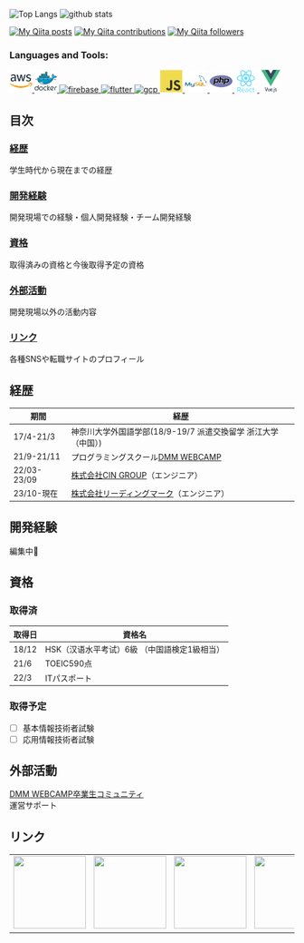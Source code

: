 <p align="left"> 
  <img alt="Top Langs" height="150px" src="https://github-readme-stats.vercel.app/api/top-langs/?username=masaa0802&layout=compact&show_icons=true&theme=onedark&show_icons=true" />
  <img alt="github stats" height="150px" src="https://github-readme-stats.vercel.app/api?username=masaa0802&theme=onedark&show_icons=ture" />
</p>

[![My Qiita posts](https://qiita-badge.apiapi.app/s/masaa0802/posts.svg)](http://qiita.com/masaa0802)
[![My Qiita contributions](https://qiita-badge.apiapi.app/s/masaa0802/contributions.svg)](http://qiita.com/masaa0802)
[![My Qiita followers](https://qiita-badge.apiapi.app/s/masaa0802/followers.svg)](http://qiita.com/masaa0802)

<h3 align="left">Languages and Tools:</h3>
<p align="left"> <a href="https://aws.amazon.com" target="_blank" rel="noreferrer"> <img src="https://raw.githubusercontent.com/devicons/devicon/master/icons/amazonwebservices/amazonwebservices-original-wordmark.svg" alt="aws" width="40" height="40"/> </a> <a href="https://www.docker.com/" target="_blank" rel="noreferrer"> <img src="https://raw.githubusercontent.com/devicons/devicon/master/icons/docker/docker-original-wordmark.svg" alt="docker" width="40" height="40"/> </a> <a href="https://firebase.google.com/" target="_blank" rel="noreferrer"> <img src="https://www.vectorlogo.zone/logos/firebase/firebase-icon.svg" alt="firebase" width="40" height="40"/> </a> <a href="https://flutter.dev" target="_blank" rel="noreferrer"> <img src="https://www.vectorlogo.zone/logos/flutterio/flutterio-icon.svg" alt="flutter" width="40" height="40"/> </a> <a href="https://cloud.google.com" target="_blank" rel="noreferrer"> <img src="https://www.vectorlogo.zone/logos/google_cloud/google_cloud-icon.svg" alt="gcp" width="40" height="40"/> </a> <a href="https://developer.mozilla.org/en-US/docs/Web/JavaScript" target="_blank" rel="noreferrer"> <img src="https://raw.githubusercontent.com/devicons/devicon/master/icons/javascript/javascript-original.svg" alt="javascript" width="40" height="40"/> </a> <a href="https://www.mysql.com/" target="_blank" rel="noreferrer"> <img src="https://raw.githubusercontent.com/devicons/devicon/master/icons/mysql/mysql-original-wordmark.svg" alt="mysql" width="40" height="40"/> </a> <a href="https://www.php.net" target="_blank" rel="noreferrer"> <img src="https://raw.githubusercontent.com/devicons/devicon/master/icons/php/php-original.svg" alt="php" width="40" height="40"/> </a> <a href="https://reactjs.org/" target="_blank" rel="noreferrer"> <img src="https://raw.githubusercontent.com/devicons/devicon/master/icons/react/react-original-wordmark.svg" alt="react" width="40" height="40"/> </a> <a href="https://vuejs.org/" target="_blank" rel="noreferrer"> <img src="https://raw.githubusercontent.com/devicons/devicon/master/icons/vuejs/vuejs-original-wordmark.svg" alt="vuejs" width="40" height="40"/> </a> </p>


## 目次

### [経歴](#anchor1)<br>
学生時代から現在までの経歴 

### [開発経験](#anchor2)<br>
開発現場での経験・個人開発経験・チーム開発経験

### [資格](#anchor3)<br>
取得済みの資格と今後取得予定の資格 

### [外部活動](#anchor4)<br>
開発現場以外の活動内容

### [リンク](#anchor5)<br>
各種SNSや転職サイトのプロフィール

<a id="anchor1"></a>

## 経歴
|  期間 |  経歴 |
| ---- | ---- |
| 17/4-21/3 | 神奈川大学外国語学部(18/9-19/7 派遣交換留学 浙江大学（中国）) |
| 21/9-21/11 | プログラミングスクール[DMM WEBCAMP](https://web-camp.io/) |
| 22/03-23/09 | [株式会社CIN GROUP](https://www.cin-group.com)（エンジニア） |
| 23/10-現在 | [株式会社リーディングマーク](https://www.leadingmark.jp)（エンジニア） |

<a id="anchor2"></a>
## 開発経験
<a>編集中🙇</a>

<a id="anchor3"></a>
## 資格
### 取得済
|  取得日 |  資格名 |
| ---- | ---- |
| 18/12 | HSK（汉语水平考试）6級 （中国語検定1級相当） |
| 21/6 | TOEIC590点 |
| 22/3 | ITパスポート |

### 取得予定
- [ ] 基本情報技術者試験
- [ ] 応用情報技術者試験
</ul>

<a id="anchor4"></a>
## 外部活動
[DMM WEBCAMP卒業生コミュニティ](https://twitter.com/Webcamp_COMM)<br>
運営サポート

<a id="anchor5"></a>
## リンク

<table>
<tr>
<td>
<a href="https://qiita.com/masaa0802">
<img src="https://user-images.githubusercontent.com/88922437/188888734-3c0bd555-3ea0-4cfc-af6f-d71bebec80b1.png" width="128px" height="128px">
</a>
</td>
<td>
<a href="https://twitter.com/mg10313273">
<img src="https://user-images.githubusercontent.com/88922437/188889701-9ea08088-8703-4935-b518-e17ed684078a.png" width="128px" height="128px">
</a>
</td>
<td>
<a href="https://mg10313273.hatenablog.com/">
<img src="https://user-images.githubusercontent.com/88922437/188893189-b9d77279-02bd-4d86-bb4f-b3777edd4f5d.png" width="128px" height="128px">
</a>
</td>
<td>
<a href="https://findy-code.io/share_profiles/a1C52ZiHf142k">
<img src="https://user-images.githubusercontent.com/88922437/232763487-936a6e66-b0e3-4703-8cbc-085a271d9458.png" width="128px" height="128px">
</a>
</td>
</tr>
</table>








